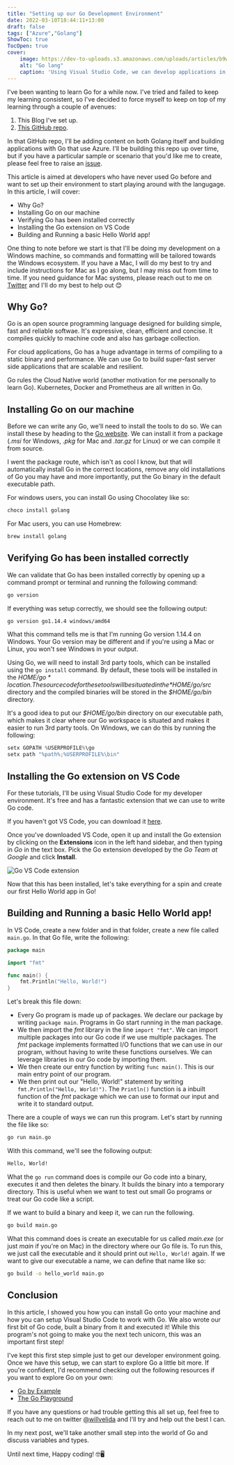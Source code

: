 ```yaml
---
title: "Setting up our Go Development Environment"
date: 2022-03-10T18:44:11+13:00
draft: false
tags: ["Azure","Golang"]
ShowToc: true
TocOpen: true
cover:
    image: https://dev-to-uploads.s3.amazonaws.com/uploads/articles/b9wu2x0rpv8u7cjdgru8.png
    alt: "Go lang"
    caption: 'Using Visual Studio Code, we can develop applications in Go quickly and easily!'
---
```


I've been wanting to learn Go for a while now. I've tried and failed to keep my learning consistent, so I've decided to force myself to keep on top of my learning through a couple of avenues:

1. This Blog I've set up.
2. [This GitHub repo](https://github.com/willvelida/learn-go-on-azure).

In that GitHub repo, I'll be adding content on both Golang itself and building applications with Go that use Azure. I'll be building this repo up over time, but if you have a particular sample or scenario that you'd like me to create, please feel free to raise an [issue](https://github.com/willvelida/learn-go-on-azure/issues). 

This article is aimed at developers who have never used Go before and want to set up their environment to start playing around with the langugage. In this article, I will cover:

- Why Go?
- Installing Go on our machine
- Verifying Go has been installed correctly
- Installing the Go extension on VS Code
- Building and Running a basic Hello World app!

One thing to note before we start is that I'll be doing my development on a Windows machine, so commands and formatting will be tailored towards the Windows ecosystem. If you have a Mac, I will do my best to try and include instructions for Mac as I go along, but I may miss out from time to time. If you need guidance for Mac systems, please reach out to me on [Twitter](https://twitter.com/willvelida) and I'll do my best to help out 😊

## Why Go?

Go is an open source programming language designed for building simple, fast and reliable softwae. It's expressive, clean, efficient and concise. It compiles quickly to machine code and also has garbage collection.

For cloud applications, Go has a huge advantage in terms of compiling to a static binary and performance. We can use Go to build super-fast server side applications that are scalable and resilient.

Go rules the Cloud Native world (another motivation for me personally to learn Go). Kubernetes, Docker and Prometheus are all written in Go.

## Installing Go on our machine

Before we can write any Go, we'll need to install the tools to do so. We can install these by heading to the [Go website](https://go.dev/dl/). We can install it from a package (*.msi* for Windows, *.pkg* for Mac and *.tar.gz* for Linux) or we can compile it from source.

I went the package route, which isn't as cool I know, but that will automatically install Go in the correct locations, remove any old installations of Go you may have and more importantly, put the Go binary in the default executable path. 

For windows users, you can install Go using Chocolatey like so:

```powershell
choco install golang
```

For Mac users, you can use Homebrew:

```bash
brew install golang
```

## Verifying Go has been installed correctly

We can validate that Go has been installed correctly by opening up a command prompt or terminal and running the following command:

```bash
go version
```

If everything was setup correctly, we should see the following output:

```bash
go version go1.14.4 windows/amd64
```

What this command tells me is that I'm running Go version 1.14.4 on Windows. Your Go version may be different and if you're using a Mac or Linux, you won't see Windows in your output.

Using Go, we will need to install 3rd party tools, which can be installed using the ```go install``` command. By default, these tools will be installed in the *$HOME/go* location. The source code for these tools will be situated in the *$HOME/go/src* directory and the compiled binaries will be stored in the *$HOME/go/bin* directory.

It's a good idea to put our *$HOME/go/bin* directory on our executable path, which makes it clear where our Go workspace is situated and makes it easier to run 3rd party tools. On Windows, we can do this by running the following:

```powershell
setx GOPATH %USERPROFILE%\go
setx path "%path%;%USERPROFILE%\bin"
```

## Installing the Go extension on VS Code

For these tutorials, I'll be using Visual Studio Code for my developer environment. It's free and has a fantastic extension that we can use to write Go code. 

If you haven't got VS Code, you can download it [here](https://code.visualstudio.com/download).

Once you've downloaded VS Code, open it up and install the Go extension by clicking on the **Extensions** icon in the left hand sidebar, and then typing in *Go* in the text box. Pick the Go extension developed by the *Go Team at Google* and click **Install**.

![Go VS Code extension](https://dev-to-uploads.s3.amazonaws.com/uploads/articles/b9wu2x0rpv8u7cjdgru8.png)

Now that this has been installed, let's take everything for a spin and create our first Hello World app in Go!

## Building and Running a basic Hello World app!

In VS Code, create a new folder and in that folder, create a new file called ```main.go```. In that Go file, write the following:

```go
package main

import "fmt"

func main() {
	fmt.Println("Hello, World!")
}
```

Let's break this file down:

- Every Go program is made up of packages. We declare our package by writing ```package main```. Programs in Go start running in the man package.
- We then import the *fmt* library in the line ```import "fmt"```. We can import multiple packages into our Go code if we use multiple packages. The *fmt* package implements formatted I/O functions that we can use in our program, without having to write these functions ourselves. We can leverage libraries in our Go code by importing them.
- We then create our entry function by writing ```func main()```. This is our main entry point of our program.
- We then print out our "Hello, World!" statement by writing ```fmt.Println("Hello, World!")```. The ```Println()``` function is a inbuilt function of the *fmt* package which we can use to format our input and write it to standard output.

There are a couple of ways we can run this program. Let's start by running the file like so:

```bash
go run main.go
```

With this command, we'll see the following output:

```bash
Hello, World!
```

What the ```go run``` command does is compile our Go code into a binary, executes it and then deletes the binary. It builds the binary into a temporary directory. This is useful when we want to test out small Go programs or treat our Go code like a script.

If we want to build a binary and keep it, we can run the following.

```bash
go build main.go
```

What this command does is create an executable for us called *main.exe* (or just *main* if you're on Mac) in the directory where our Go file is. To run this, we just call the executable and it should print out ```Hello, World!``` again. If we want to give our executable a name, we can define that name like so:

```bash
go build -o hello_world main.go
```

## Conclusion

In this article, I showed you how you can install Go onto your machine and how you can setup Visual Studio Code to work with Go. We also wrote our first bit of Go code, built a binary from it and executed it! While this program's not going to make you the next tech unicorn, this was an important first step!

I've kept this first step simple just to get our developer environment going. Once we have this setup, we can start to explore Go a little bit more. If you're confident, I'd recommend checking out the following resources if you want to explore Go on your own:

- [Go by Example](https://gobyexample.com/)
- [The Go Playground](https://go.dev/play/)

If you have any questions or had trouble getting this all set up, feel free to reach out to me on twitter [@willvelida](https://twitter.com/willvelida) and I'll try and help out the best I can.

In my next post, we'll take another small step into the world of Go and discuss variables and types.

Until next time, Happy coding! 🤓🖥️